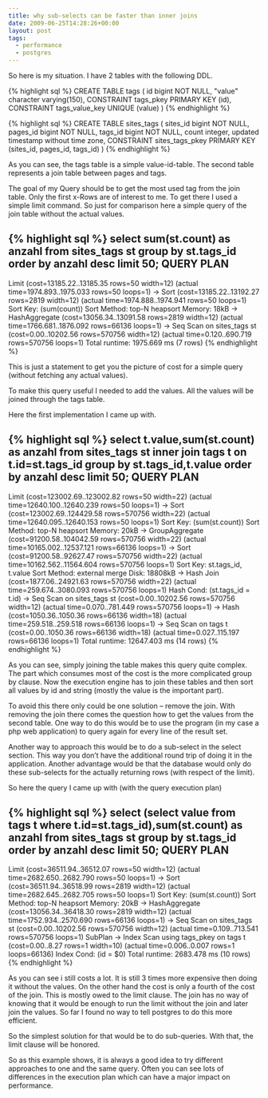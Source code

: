 ```yaml
---
title: why sub-selects can be faster than inner joins
date: 2009-06-25T14:28:26+00:00
layout: post
tags:
  - performance
  - postgres
---
```

So here is my situation. I have 2 tables with the following DDL.

{% highlight sql %}
CREATE TABLE tags
(
  id bigint NOT NULL,
  "value" character varying(150),
  CONSTRAINT tags_pkey PRIMARY KEY (id),
  CONSTRAINT tags_value_key UNIQUE (value)
)
{% endhighlight %}
 

{% highlight sql %}
CREATE TABLE sites_tags
(
  sites_id bigint NOT NULL,
  pages_id bigint NOT NULL,
  tags_id bigint NOT NULL,
  count integer,
  updated timestamp without time zone,
  CONSTRAINT sites_tags_pkey PRIMARY KEY (sites_id, pages_id, tags_id)
)
{% endhighlight %}

As you can see, the tags table is a simple value-id-table. The second table represents a join table between pages and tags.

The goal of my Query should be to get the most used tag from the join table. Only the first x-Rows are of interest to me. To get there I used a simple limit command. So just for comparison here a simple query of the join table without the actual values.

{% highlight sql %}
select sum(st.count) as anzahl from sites_tags st group by st.tags_id order by anzahl desc limit 50;
                                                                QUERY PLAN                                                                
------------------------------------------------------------------------------------------------------------------------------------------
 Limit  (cost=13185.22..13185.35 rows=50 width=12) (actual time=1974.893..1975.033 rows=50 loops=1)
   ->  Sort  (cost=13185.22..13192.27 rows=2819 width=12) (actual time=1974.888..1974.941 rows=50 loops=1)
         Sort Key: (sum(count))
         Sort Method:  top-N heapsort  Memory: 18kB
         ->  HashAggregate  (cost=13056.34..13091.58 rows=2819 width=12) (actual time=1766.681..1876.092 rows=66136 loops=1)
               ->  Seq Scan on sites_tags st  (cost=0.00..10202.56 rows=570756 width=12) (actual time=0.120..690.719 rows=570756 loops=1)
 Total runtime: 1975.669 ms
(7 rows)
{% endhighlight %}

This is just a statement to get you the picture of cost for a simple query (without fetching any actual values).

To make this query useful I needed to add the values. All the values will be joined through the tags table.

Here the first implementation I came up with.

{% highlight sql %}
select t.value,sum(st.count) as anzahl from sites_tags st inner join tags t on t.id=st.tags_id group by st.tags_id,t.value order by anzahl desc limit 50;
                                                                      QUERY PLAN                                                                      
------------------------------------------------------------------------------------------------------------------------------------------------------
 Limit  (cost=123002.69..123002.82 rows=50 width=22) (actual time=12640.100..12640.239 rows=50 loops=1)
   ->  Sort  (cost=123002.69..124429.58 rows=570756 width=22) (actual time=12640.095..12640.153 rows=50 loops=1)
         Sort Key: (sum(st.count))
         Sort Method:  top-N heapsort  Memory: 20kB
         ->  GroupAggregate  (cost=91200.58..104042.59 rows=570756 width=22) (actual time=10165.002..12537.121 rows=66136 loops=1)
               ->  Sort  (cost=91200.58..92627.47 rows=570756 width=22) (actual time=10162.562..11564.604 rows=570756 loops=1)
                     Sort Key: st.tags_id, t.value
                     Sort Method:  external merge  Disk: 18808kB
                     ->  Hash Join  (cost=1877.06..24921.63 rows=570756 width=22) (actual time=259.674..3080.093 rows=570756 loops=1)
                           Hash Cond: (st.tags_id = t.id)
                           ->  Seq Scan on sites_tags st  (cost=0.00..10202.56 rows=570756 width=12) (actual time=0.070..781.449 rows=570756 loops=1)
                           ->  Hash  (cost=1050.36..1050.36 rows=66136 width=18) (actual time=259.518..259.518 rows=66136 loops=1)
                                 ->  Seq Scan on tags t  (cost=0.00..1050.36 rows=66136 width=18) (actual time=0.027..115.197 rows=66136 loops=1)
 Total runtime: 12647.403 ms
(14 rows)
{% endhighlight %}

As you can see, simply joining the table makes this query quite complex. The part which consumes most of the cost is the more complicated group by clause. Now the execution engine has to join these tables and then sort all values by id and string (mostly the value is the important part).

To avoid this there only could be one solution – remove the join. With removing the join there comes the question how to get the values from the second table. One way to do this would be to use the program (in my case a php web application) to query again for every line of the result set.

Another way to approach this would be to do a sub-select in the select section. This way you don’t have the additional round trip of doing it in the application. Another advantage would be that the database would only do these sub-selects for the actually returning rows (with respect of the limit).

So here the query I came up with (with the query execution plan)

{% highlight sql %}
select (select value from tags t where t.id=st.tags_id),sum(st.count) as anzahl from sites_tags st group by st.tags_id order by anzahl desc limit 50;
                                                                QUERY PLAN                                                                 
-------------------------------------------------------------------------------------------------------------------------------------------
 Limit  (cost=36511.94..36512.07 rows=50 width=12) (actual time=2682.650..2682.790 rows=50 loops=1)
   ->  Sort  (cost=36511.94..36518.99 rows=2819 width=12) (actual time=2682.645..2682.705 rows=50 loops=1)
         Sort Key: (sum(st.count))
         Sort Method:  top-N heapsort  Memory: 20kB
         ->  HashAggregate  (cost=13056.34..36418.30 rows=2819 width=12) (actual time=1752.934..2570.690 rows=66136 loops=1)
               ->  Seq Scan on sites_tags st  (cost=0.00..10202.56 rows=570756 width=12) (actual time=0.109..713.541 rows=570756 loops=1)
               SubPlan
                 ->  Index Scan using tags_pkey on tags t  (cost=0.00..8.27 rows=1 width=10) (actual time=0.006..0.007 rows=1 loops=66136)
                       Index Cond: (id = $0)
 Total runtime: 2683.478 ms
(10 rows)
{% endhighlight %}

As you can see i still costs a lot. It is still 3 times more expensive then doing it without the values. On the other hand the cost is only a fourth of the cost of the join. This is mostly owed to the limit clause. The join has no way of knowing that it would be enough to run the limit without the join and later join the values. So far I found no way to tell postgres to do this more efficient.

So the simplest solution for that would be to do sub-queries. With that, the limit clause will be honored.

So as this example shows, it is always a good idea to try different approaches to one and the same query. Often you can see lots of differences in the execution plan which can have a major impact on performance.
